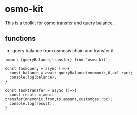 # osmo-kit

This is a toolkit for osmo transfer and query balance.

## functions

- query balance from osmosis chain and transfer it

```
import {queryBalance,transfer} from 'osmo-kit';

const taskquery = async ()=>{
  const balance = await queryBalance(mnemonic,0,axl_rpc);
  console.log(balance);
}

const tasktransfer = async ()=>{
  const result = await transfer(mnemonic,from,to,amount,customgas,rpc);
  console.log(result);
}

```

